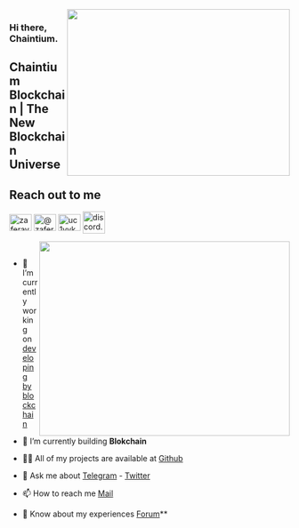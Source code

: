 <img src="https://acegif.com/wp-content/uploads/gif/outerspace-58.gif" align="right" width="400" height="300">

### Hi there, Chaintium. 

## Chaintium Blockchain | The New Blockchain Universe


## Reach out to me

<a href="https://twitter.com/chaintium" target="blank"><img align="center" src="https://raw.githubusercontent.com/rahuldkjain/github-profile-readme-generator/master/src/images/icons/Social/twitter.svg" alt="zaferayan" height="30" width="40" /></a>
<a href="https://medium.com/@chaintium" target="blank"><img align="center" src="https://raw.githubusercontent.com/rahuldkjain/github-profile-readme-generator/master/src/images/icons/Social/medium.svg" alt="@zaferayan" height="30" width="40" /></a>
<a href="https://www.youtube.com/pusulafinans" target="blank"><img align="center" src="https://raw.githubusercontent.com/rahuldkjain/github-profile-readme-generator/master/src/images/icons/Social/youtube.svg" alt="uc1vykhlufpaoghrwhjikrqg" height="30" width="40" /></a>
<a href="https://discord.gg/QJ9r58jP" target="blank"><img align="center" src="https://raw.githubusercontent.com/rahuldkjain/github-profile-readme-generator/master/src/images/icons/Social/discord.svg" alt="discord.gg/ruescommunity" height="40" width="40" /></a>
<br />


<img src="https://github-readme-stats.vercel.app/api?username=chaintium&show_icons=true&theme=highcontrast" align="right" width="450" height="350" >
<br/>


- 🔭 I’m currently working on [developing by blockchain](https://discord.gg/QJ9r58jP)

- 🌱 I’m currently building **Blokchain**

- 👨‍💻 All of my projects are available at [Github](https://github.com/chaintium)


- 💬 Ask me about [Telegram](https://t.me/chaintium) - [Twitter](https://twitter.com/chaintium)

- 📫 How to reach me [Mail](chaintium@gmail.com)

- 📄 Know about my experiences [Forum](http://chaintium.com/)**
